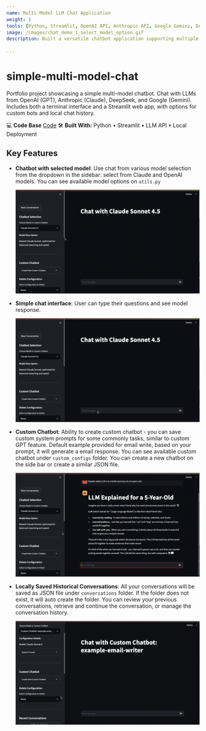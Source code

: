 ```yaml
---
name: Multi-Model LLM Chat Application
weight: 1
tools: [Python, Streamlit, OpenAI API, Anthropic API, Google Gemini, DeepSeek, LLM]
image: /images/chat_demo_1_select_model_option.gif
description: Built a versatile chatbot application supporting multiple LLM providers (GPT, Claude, Gemini, DeepSeek) with Streamlit web interface. Features custom bot creation, conversation history management, and both terminal and web interfaces.

---
```


# simple-multi-model-chat
Portfolio project showcasing a simple multi-model chatbot. Chat with LLMs from OpenAI (GPT), Anthropic (Claude), DeepSeek, and Google (Gemini). Includes both a terminal interface and a Streamlit web app, with options for custom bots and local chat history.

💻 **Code Base** [Code](https://github.com/FrozenOolong/simple-multi-model-chat)
🛠️ **Built With:** Python • Streamlit • LLM API • Local Deployment

## Key Features
- **Chatbot with selected model**: Use chat from various model selection from the dropdown in the sidebar: select from Claude and OpenAI models. You can see available model options on `utils.py`

    ![App Demo for select model on the sidebar](images/chat_demo_1_select_model_option.gif)

- **Simple chat interface**: User can type their questions and see model response.

    ![App Demo for chatting](images/chat_demo_2_chat_response.gif)

- **Custom Chatbot**: Ability to create custom chatbot - you can save custom system prompts for some commonly tasks, similar to custom GPT feature. Default example provided for email write, based on your prompt, it will generate a email response. You can see available custom chatbot under `custom_configs` folder. You can create a new chatbot on the side bar or create a similar JSON file.

    ![App Demo for chatting](images/chat_demo_3_manage_custom_chat.gif)

- **Locally Saved Historical Conversations**: All your conversations will be saved as JSON file under `conversations` folder. If the folder does not exist, it will auto create the folder. You can review your previous conversations, retrieve and continue the conversation, or manage the conversation history.

    ![App Demo for chatting](images/chat_demo_4_chat_history.gif)
